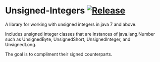 # Unsigned-Integers [![Release](https://jitpack.io/v/ccarpenter04/Unsigned-Integers.svg)](https://jitpack.io/#ccarpemter04/Unsigned-Integers)
A library for working with unsigned integers in java 7 and above.

Includes unsigned integer classes that are instances of java.lang.Number such as UnsignedByte, UnsignedShort, UnsignedInteger, and UnsignedLong.

The goal is to compliment their signed counterparts.
